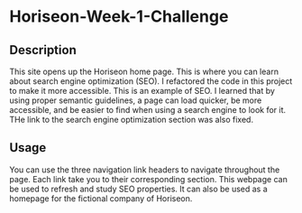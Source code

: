# Horiseon-Week-1-Challenge

## Description

This site opens up the Horiseon home page. This is where you can learn about search engine optimization (SEO). I refactored the code in this project to make it more accessible. This is an example of SEO. I learned that by using proper semantic guidelines, a page can load quicker, be more accessible, and be easier to find when using a search engine to look for it. THe link to the search engine optimization section was also fixed.

## Usage

You can use the three navigation link headers to navigate throughout the page. Each link take you to their corresponding section. This webpage can be used to refresh and study SEO properties. It can also be used as a homepage for the fictional company of Horiseon.
